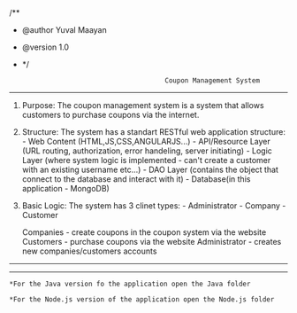 /**   
 * @author Yuval Maayan
 * @version 1.0
 * */
 
                                           Coupon Management System
_______________________________________________________________________________________________________________________

1. Purpose: 
     The coupon management system is a system that allows customers to purchase coupons via the internet.

2. Structure:
     The system has a standart RESTful web application structure:
         - Web Content (HTML,JS,CSS,ANGULARJS...)
         - API/Resource Layer (URL routing, authorization, error handeling, server initiating)
		 - Logic Layer (where system logic is implemented - can't create a customer with an existing username etc...)
		 - DAO Layer (contains the object that connect to the database and interact with it)
		 - Database(in this application - MongoDB)

3. Basic Logic:
     The system has 3 clinet types:
	    - Administrator
		- Company
		- Customer
	 
	 Companies - create coupons in the coupon system via the website
	 Customers - purchase coupons via the website
	 Administrator - creates new companies/customers accounts
	 
_______________________________________________________________________________________________________________________
***********************************************************************************************************************
                                       
									   
	*For the Java version fo the application open the Java folder
	
	*For the Node.js version of the application open the Node.js folder
